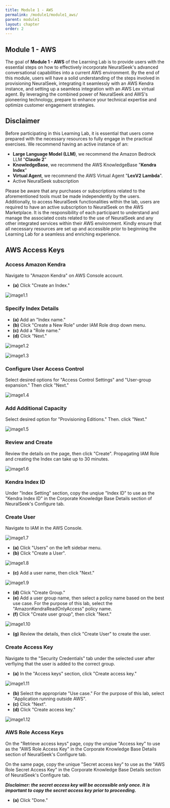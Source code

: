 ```yaml
---
title: Module 1 - AWS
permalink: /module1/module1_aws/
parent: module1
layout: chapter
order: 2
---
```


## Module 1 - AWS

The goal of **Module 1 - AWS** of the Learning Lab is to provide users with the essential steps on how to effectively incorporate NeuralSeek's advanced conversational capabilities into a current AWS environment. By the end of this module, users will have a solid understanding of the steps involved in provisioning NeuralSeek, integrating it seamlessly with an AWS Kendra instance, and setting up a seamless integration with an AWS Lex virtual agent. By leveraging the combined power of NeuralSeek and AWS's pioneering technology, prepare to enhance your technical expertise and optimize customer engagement strategies.

## Disclaimer

Before participating in this Learning Lab, it is essential that users come prepared with the necessary resources to fully engage in the practical exercises. We recommend having an active instance of an:

- **Large Language Model (LLM)**, we recommend the Amazon Bedrock LLM "**Claude 2**"
- **KnowledgeBase**, we recommend the AWS KnowledgeBase "**Kendra Index**"
- **Virtual Agent**, we recommend the AWS Virtual Agent "**LexV2 Lambda**".
- Active NeuralSeek subscription

Please be aware that any purchases or subscriptions related to the aforementioned tools must be made independently by the users. Additionally, to access NeuralSeek functionalities within the lab, users are required to have an active subscription to NeuralSeek on the AWS Marketplace. It is the responsibility of each participant to understand and manage the associated costs related to the use of NeuralSeek and any other integrated services within their AWS environment. Kindly ensure that all necessary resources are set up and accessible prior to beginning the Learning Lab for a seamless and enriching experience.

## AWS Access Keys
### Access Amazon Kendra
Navigate to "Amazon Kendra" on AWS Console account.
- **(a)** Click "Create an Index."

![image1.1](images/image1.1.png)

### Specify Index Details 
- **(a)** Add an "Index name."
- **(b)** Click "Create a New Role" under IAM Role drop down menu.
- **(c)** Add a "Role name." 
- **(d)** Click "Next." 

![image1.2](images/image1.2.png)

![image1.3](images/image1.3.png)

### Configure User Access Control
Select desired options for "Access Control Settings" and "User-group expansion." Then click "Next."

![image1.4](images/image1.4.png)

### Add Additional Capacity
Select desired option for "Provisioning Editions." Then. click "Next."

![image1.5](images/image1.5.png)

### Review and Create
Review the details on the page, then click "Create". Propagating IAM Role and creating the Index can take up to 30 minutes. 

![image1.6](images/image1.6.png)

### Kendra Index ID
Under "Index Setting" section, copy the unqiue "Index ID" to use as the "Kendra Index ID" in the Corporate Knowledge Base Details section of NeuralSeek's Configure tab. 

### Create User
Navigate to IAM in the AWS Console.

![image1.7](images/image1.7.PNG)

- **(a)** Click "Users" on the left sidebar menu. 
- **(b)** Click "Create a User". 

![image1.8](images/image1.8.png)

- **(c)** Add a user name, then click "Next."

![image1.9](images/image1.9.png)

- **(d)** Click "Create Group."
- **(e)** Add a user group name, then select a policy name based on the best use case. For the purpose of this lab, select the "AmazonKendraReadOnlyAccess" policy name.
- **(f)** Click "Create user group", then click "Next."

![image1.10](images/image1.10.png)

- **(g)** Review the details, then click "Create User" to create the user. 

### Create Access Key
Navigate to the "Security Credentials" tab under the selected user after verfiying that the user is added to the correct group. 
- **(a)** In the "Access keys" section, click "Create access key."

![image1.11](images/image1.11.png)

- **(b)** Select the appropriate "Use case." For the purpose of this lab, select "Application running outside AWS".
- **(c)** Click "Next". 
- **(d)** Click "Create access key." 

![image1.12](images/image1.12.png)

### AWS Role Access Keys
On the "Retrieve access keys" page, copy the unqiue "Access key" to use as the "AWS Role Access Key" in the Corporate Knowledge Base Details section of NeuralSeek's Configure tab. 

On the same page, copy the unique "Secret access key" to use as the "AWS Role Secret Access Key" in the Corporate Knowledge Base Details section of NeuralSeek's Configure tab. 

***Disclaimer: the secret access key will be accessible only once. It is important to copy the secret access key prior to proceeding.***

- **(a)** Click "Done."
